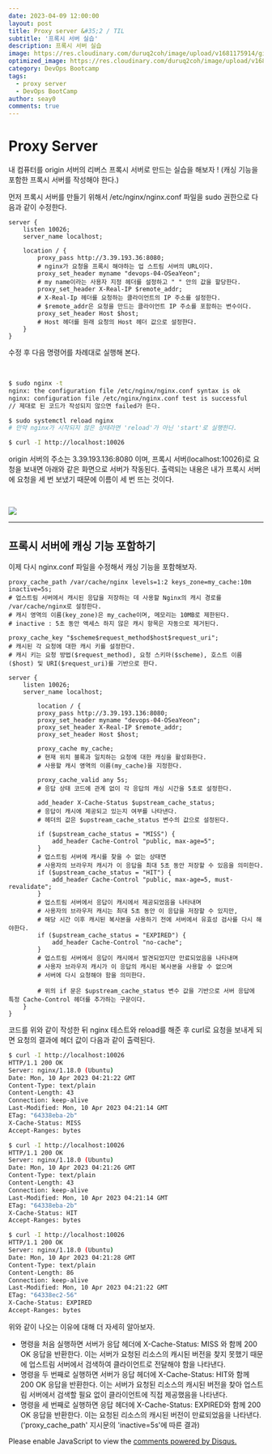 ```yaml
---
date: 2023-04-09 12:00:00
layout: post
title: Proxy server &#35;2 / TIL
subtitle: '프록시 서버 실습'
description: 프록시 서버 실습
image: https://res.cloudinary.com/duruq2coh/image/upload/v1681175914/gitio/aws_bbbsnj.png
optimized_image: https://res.cloudinary.com/duruq2coh/image/upload/v1681175914/gitio/aws_bbbsnj.png
category: DevOps Bootcamp
tags:
  - proxy server
  - DevOps BootCamp
author: seay0
comments: true
---
```


# **Proxy Server**


내 컴퓨터를 origin 서버의 리버스 프록시 서버로 만드는 실습을 해보자 ! (캐싱 기능을 포함한 프록시 서버를 작성해야 한다.)  

먼저 프록시 서버를 만들기 위해서 /etc/nginx/nginx.conf 파일을 sudo 권한으로 다음과 같이 수정한다.

```nginx
server {
	listen 10026;
	server_name localhost;

	location / {
		proxy_pass http://3.39.193.36:8080;
        # nginx가 요청을 프록시 해야하는 업 스트림 서버의 URL이다.
		proxy_set_header myname "devops-04-OSeaYeon";
        # my name이라는 사용자 지정 헤더를 설정하고 " " 안의 값을 할당한다.
		proxy_set_header X-Real-IP $remote_addr;
        # X-Real-Ip 헤더를 요청하는 클라이언트의 IP 주소를 설정한다.
        # $remote_addr은 요청을 만드는 클라이언트 IP 주소를 포함하는 변수이다.
		proxy_set_header Host $host;
        # Host 헤더를 원래 요청의 Host 헤더 값으로 설정한다.
    }
}
```

수정 후 다음 명령어를 차례대로 실행해 본다.  

<br>

```bash
$ sudo nginx -t
nginx: the configuration file /etc/nginx/nginx.conf syntax is ok
nginx: configuration file /etc/nginx/nginx.conf test is successful
// 제대로 된 코드가 작성되지 않으면 failed가 뜬다.

$ sudo systemctl reload nginx
# 만약 nginx가 시작되지 않은 상태라면 'reload'가 아닌 'start'로 실행한다.

$ curl -I http://localhost:10026
```

origin 서버의 주소는 3.39.193.136:8080 이며, 프록시 서버(localhost:10026)로 요청을 보내면 아래와 같은 화면으로 서버가 작동된다. 출력되는 내용은 내가 프록시 서버에 요청을 세 번 보냈기 때문에 이름이 세 번 뜨는 것이다.

<br>

![](https://res.cloudinary.com/duruq2coh/image/upload/v1681099162/gitio/post/proxy/2_ehcex0.png)

---

## **프록시 서버에 캐싱 기능 포함하기**  

이제 다시 nginx.conf 파일을 수정해서 캐싱 기능을 포함해보자.

```nginx
proxy_cache_path /var/cache/nginx levels=1:2 keys_zone=my_cache:10m inactive=5s;
# 업스트림 서버에서 캐시된 응답을 저장하는 데 사용할 Nginx의 캐시 경로를 /var/cache/nginx로 설정한다.
# 캐시 영역의 이름(key_zone)은 my_cache이며, 메모리는 10MB로 제한된다.
# inactive : 5초 동안 액세스 하지 않은 캐시 항목은 자동으로 제거된다.

proxy_cache_key "$scheme$request_method$host$request_uri";
# 캐시된 각 요청에 대한 캐시 키를 설정한다.
# 캐시 키는 요청 방법($request_method), 요청 스키마($scheme), 호스트 이름($host) 및 URI($request_uri)를 기반으로 한다.

server {
	listen 10026;
	server_name localhost;

		location / {
		proxy_pass http://3.39.193.136:8080;
		proxy_set_header myname "devops-04-OSeaYeon"; 
		proxy_set_header X-Real-IP $remote_addr;
		proxy_set_header Host $host;

		proxy_cache my_cache;
        # 현재 위치 블록과 일치하는 요청에 대한 캐싱을 활성화한다.
        # 사용할 캐시 영역의 이름(my_cache)을 지정한다.

        proxy_cache_valid any 5s;
        # 응답 상태 코드에 관계 없이 각 응답의 캐싱 시간을 5초로 설정한다.

		add_header X-Cache-Status $upstream_cache_status;
        # 응답이 캐시에 제공되고 있는지 여부를 나타낸다.
        # 헤더의 값은 $upstream_cache_status 변수의 값으로 설정된다.

		if ($upstream_cache_status = "MISS") {
			add_header Cache-Control "public, max-age=5";
		}
        # 업스트림 서버에 캐시를 찾을 수 없는 상태면
        # 사용자의 브라우저 캐시가 이 응답을 최대 5초 동안 저장할 수 있음을 의미한다.
		if ($upstream_cache_status = "HIT") {
			add_header Cache-Control "public, max-age=5, must-revalidate";
		}
        # 업스트림 서버에서 응답이 캐시에서 제공되었음을 나타내며
        # 사용자의 브라우저 캐시는 최대 5초 동안 이 응답을 저장할 수 있지만,
        # 해당 시간 이후 캐시된 복사본을 사용하기 전에 서버에서 유효성 검사를 다시 해야한다.
		if ($upstream_cache_status = "EXPIRED") {
			add_header Cache-Control "no-cache";
		}
        # 업스트림 서버에서 응답이 캐시에서 발견되었지만 만료되었음을 나타내며
        # 사용자 브라우저 캐시가 이 응답의 캐시된 복사본을 사용할 수 없으며
        # 서버에 다시 요청해야 함을 의미한다.

        # 위의 if 문은 $upstream_cache_status 변수 값을 기반으로 서버 응답에 특정 Cache-Control 헤더를 추가하는 구문이다.
	}
}
```

코드를 위와 같이 작성한 뒤 nginx 테스트와 reload를 해준 후 curl로 요청을 보내게 되면
요청의 결과에 헤더 값이 다음과 같이 출력된다.

```bash
$ curl -I http://localhost:10026
HTTP/1.1 200 OK
Server: nginx/1.18.0 (Ubuntu)
Date: Mon, 10 Apr 2023 04:21:22 GMT
Content-Type: text/plain
Content-Length: 43
Connection: keep-alive
Last-Modified: Mon, 10 Apr 2023 04:21:14 GMT
ETag: "64338eba-2b"
X-Cache-Status: MISS
Accept-Ranges: bytes

$ curl -I http://localhost:10026
HTTP/1.1 200 OK
Server: nginx/1.18.0 (Ubuntu)
Date: Mon, 10 Apr 2023 04:21:26 GMT
Content-Type: text/plain
Content-Length: 43
Connection: keep-alive
Last-Modified: Mon, 10 Apr 2023 04:21:14 GMT
ETag: "64338eba-2b"
X-Cache-Status: HIT
Accept-Ranges: bytes

$ curl -I http://localhost:10026
HTTP/1.1 200 OK
Server: nginx/1.18.0 (Ubuntu)
Date: Mon, 10 Apr 2023 04:21:28 GMT
Content-Type: text/plain
Content-Length: 86
Connection: keep-alive
Last-Modified: Mon, 10 Apr 2023 04:21:22 GMT
ETag: "64338ec2-56"
X-Cache-Status: EXPIRED
Accept-Ranges: bytes
```

위와 같이 나오는 이유에 대해 더 자세히 알아보자.  
* 명령을 처음 실행하면 서버가 응답 헤더에 X-Cache-Status: MISS 와 함께 200 OK 응답을 반환한다. 이는 서버가 요청된 리소스의 캐시된 버전을 찾지 못했기 때문에 업스트림 서버에서 검색하여 클라이언트로 전달해야 함을 나타낸다.
* 명령을 두 번째로 실행하면 서버가 응답 헤더에 X-Cache-Status: HIT와 함께 200 OK 응답을 반환한다. 이는 서버가 요청된 리소스의 캐시된 버전을 찾아 업스트림 서버에서 검색할 필요 없이 클라이언트에 직접 제공했음을 나타낸다.
* 명령을 세 번째로 실행하면 응답 헤더에 X-Cache-Status: EXPIRED와 함께 200 OK 응답을 반환한다. 이는 요청된 리소스의 캐시된 버전이 만료되었음을 나타낸다.('proxy_cache_path' 지시문의 'inactive=5s'에 따른 결과)

<div id="disqus_thread"></div>
<script>
    /**
    *  RECOMMENDED CONFIGURATION VARIABLES: EDIT AND UNCOMMENT THE SECTION BELOW TO INSERT DYNAMIC VALUES FROM YOUR PLATFORM OR CMS.
    *  LEARN WHY DEFINING THESE VARIABLES IS IMPORTANT: https://disqus.com/admin/universalcode/#configuration-variables    */
    /*
    var disqus_config = function () {
    this.page.url = PAGE_URL;  // Replace PAGE_URL with your page's canonical URL variable
    this.page.identifier = PAGE_IDENTIFIER; // Replace PAGE_IDENTIFIER with your page's unique identifier variable
    };
    */
    (function() { // DON'T EDIT BELOW THIS LINE
    var d = document, s = d.createElement('script');
    s.src = 'https://seay0-github-io.disqus.com/embed.js';
    s.setAttribute('data-timestamp', +new Date());
    (d.head || d.body).appendChild(s);
    })();
</script>
<noscript>Please enable JavaScript to view the <a href="https://disqus.com/?ref_noscript">comments powered by Disqus.</a></noscript>
